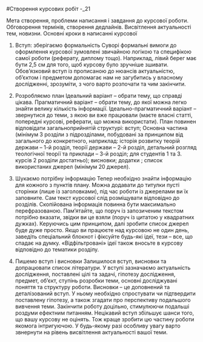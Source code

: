 #Створення курсових робіт -_21

Мета створення, проблеми написання і завдання до курсової роботи. 
Обговорення термінів, створення дедлайнів. Висвітлення актуальності тем, новизни. 
Основні кроки в написанні курсової
1. Вступ: зберігаємо формальність
Суворі формальні вимоги до оформлення курсової зумовлені звичайною логікою та специфікою самої роботи (реферату, диплому тощо). Наприклад, лівий берег має бути 2,5 см для того, щоб курсову було зручніше зшивати. Обов’язковий вступ із прописаною до нюансів актуальністю, об’єктом і предметом допомагає нам не загубитись у власному дослідженні, зрозуміти, з чого варто розпочати та чим закінчити.

2. Розробляємо план
Ідеальний варіант – обрати тему, що справді цікава. Прагматичний варіант – обрати тему, до якої можна легко знайти велику кількість інформації. Ідеально-прагматичний варіант – звернутися до теми, з якою ви вже працювали (маєте власні статті, попередні курсові, реферати, що можна використати).
План повинен відповідати загальноприйнятій структурі:
вступ;
Основна частина (мінімум 3 розділи з підрозділами, побудовані за принципом від загального до конкретного, наприклад: історія розвитку теорій держави – 1-й розділ, теорії держави – 2-й розділ, детальний розгляд теологічної теорії та приклади – 3-й розділ; для студентів 1 та 3. курсів 2 розділи достатньо);
висновки;
додатки ;
список використаних джерел (мінімум 20 джерел).

3. Шукаємо потрібну інформацію
Тепер необхідно знайти інформацію для кожного з пунктів плану. Можна додавати до титулки пусті сторінки (лише із заголовками), під час роботи із джерелами ви їх заповните. Сам текст курсової слід розміщувати відповідно до розділів. Скопійована інформація повинна бути максимально перефразованою. Пам’ятайте, що поруч із запозиченим текстом потрібно вказати, звідки ви це взяли (поруч із цитатою у квадратних дужках). Керуючись цим принципом, далі зробити список джерел буде дуже просто.
Якщо ви працюєте над курсовою не один день, заведіть спеціальний блокнот і фіксуйте будь-які ідеї, тези – все, що спадає на думку. «Відфільтровані» ідеї також вносьте в курсову відповідно до тематики розділу. 

4. Пишемо вступ і висновки
Залишилося вступ, висновки та допрацювати список літератури. У вступі зазначаємо актуальність дослідження, поставлені цілі та задачі, гіпотезу дослідження, предмет, об’єкт, ступінь розробки теми, основні досліджувані поняття та структуру роботи.
Висновки – це доповнений та деталізований вступ. У ньому необхідно спростувати чи підтвердити поставлену гіпотезу, а також згадати про перспективу подальшого вивчення теми. Закінчити роботу доцільно, стимулюючи подальші роздуми ефектним питанням.
Нецікавий вступ збільшує шанси того, що вашу курсову не оцінять. Тож краще зробити цю частину роботи якомога інтригуючою. У будь-якому разі особливу увагу варто звнернути на рівень висвітлення актуальності вашої теми.
